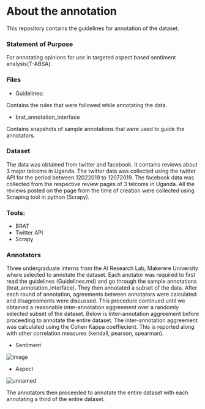 About the annotation
===========================
This repository contains the guidelines for annotation of the dataset.

### Statement of Purpose
For annotating opinions for use in targeted aspect based sentiment analysis(T-ABSA).

### Files
- Guidelines:

Contains the rules that were followed while annotating the data.

- brat_annotation_interface

Contains snapshots of sample annotations that were used to guide the annotators.

### Dataset
The data was obtained from twitter and facebook. It contains reviews about 3 major telcoms in Uganda. The twitter data was collected using the twitter API for the period between 12022019 to 12072019. 
The facebook data was collected from the respective review pages of 3 telcoms in Uganda. All the reviews posted on the page from the time of creation were collected using Scraping tool in python (Scrapy).

### Tools:
- BRAT
- Twitter API
- Scrapy

### Annotators
Three undergraduate interns from the AI Research Lab, Makerere University where selected to annotate the dataset. Each anotator was required to first read the guidelines (Guidelines.md) and go through the sample annotations (brat_annotation_interface). They then annotated a subset of the data. After each round of annotation, agreements between annotators were calculated and disagreements were discussed. This procedure continued until we obtained a reasonable inter-annotation aggreement over a randomly selected subset of the dataset. Below is Inter-annotation aggreement before proceeding to annotate the entire dataset. The inter-annotation aggreement was calculated using the Cohen Kappa coeffiecient. This is reported along with other correlation measures (kendall, pearson, spearman).

- Sentiment

![image](https://user-images.githubusercontent.com/43681553/61225893-26a01080-a72a-11e9-9332-8b5c73bddbd6.png)

- Aspect

![unnamed](https://user-images.githubusercontent.com/43681553/61226114-8696b700-a72a-11e9-9d0f-bb4cc01e74fc.png)

The annotators then proceeded to annotate the entire dataset with each annotating a third of the entire dataset. 

